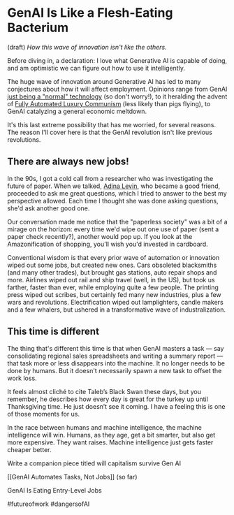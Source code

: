 # GenAI Is Like a Flesh-Eating Bacterium
(draft) 
*How this wave of innovation isn't like the others.* 

Before diving in, a declaration: I love what Generative AI is capable of doing, and am optimistic we can figure out how to use it intelligently. 

The huge wave of innovation around Generative AI has led to many conjectures about how it will affect employment. Opinions range from GenAI [just being a "normal" technology](https://knightcolumbia.org/content/ai-as-normal-technology) (so don't worry!), to it heralding the advent of [Fully Automated Luxury Communism](https://www.amazon.com/Fully-Automated-Luxury-Communism-Bastani-ebook/dp/B075WCGJDW/jerrymichalskisr) (less likely than pigs flying), to GenAI catalyzing a general economic meltdown. 

It's this last extreme possibility that has me worried, for several reasons. The reason I'll cover here is that the GenAI revolution isn't like previous revolutions. 

## There are always new jobs! 

In the 90s, I got a cold call from a researcher who was investigating the future of paper. When we talked, [Adina Levin](https://www.linkedin.com/in/adina-levin-b771/), who became a good friend, proceeded to ask me great questions, which I tried to answer to the best my perspective allowed. Each time I thought she was done asking questions, she'd ask another good one. 

Our conversation made me notice that the "paperless society" was a bit of a mirage on the horizon: every time we'd wipe out one use of paper (sent a paper check recently?), another would pop up. If you look at the Amazonification of shopping, you'll wish you'd invested in cardboard. 

Conventional wisdom is that every prior wave of automation or innovation wiped out some jobs, but created new ones. Cars obsoleted blacksmiths (and many other trades), but brought gas stations, auto repair shops and more. Airlines wiped out rail and ship travel (well, in the US), but took us farther, faster than ever, while employing quite a few people. The printing press wiped out scribes, but certainly fed many new industries, plus a few wars and revolutions. Electrification wiped out lamplighters, candle makers and a few whalers, but ushered in a transformative wave of industralization. 

## This time is different

The thing that's different this time is that when GenAI masters a task — say consolidating regional sales spreadsheets and writing a summary report — that task more or less disappears into the machine. It no longer needs to be done by humans. But it doesn't necessarily spawn a new task to offset the work loss. 

It feels almost cliché to  cite Taleb’s Black Swan these days, but you remember, he describes how every day is great for the turkey up until Thanksgiving time. He just doesn’t see it coming. I have a feeling this is one of those moments for us.

In the race between humans and machine intelligence, the machine intelligence will win. Humans, as they age, get a bit smarter, but also get more expensive. They want raises. Machine intelligence just gets faster cheaper better.

Write a companion piece titled will capitalism survive Gen AI

[[GenAI Automates Tasks, Not Jobs]] (so far)

GenAI Is Eating Entry-Level Jobs

#futureofwork #dangersofAI 
